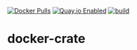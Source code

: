 [![Docker Pulls](https://badgen.net/docker/pulls/noenv/crate)](https://hub.docker.com/r/noenv/crate)
[![Quay.io Enabled](https://badgen.net/badge/quay%20pulls/enabled/green)](https://quay.io/repository/noenv/crate)
[![build](https://github.com/NoEnv/docker-crate/actions/workflows/build.yml/badge.svg)](https://github.com/NoEnv/docker-crate/actions/workflows/build.yml)

# docker-crate
